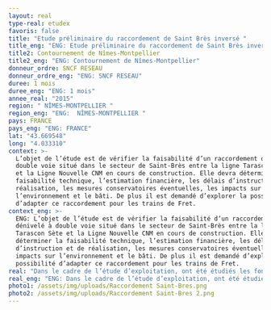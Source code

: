 ```yaml
---
layout: real
type-real: etudex
favoris: false
title: "Etude préliminaire du raccordement de Saint Brès inversé "
title_eng: "ENG: Etude préliminaire du raccordement de Saint Brès inversé "
title2: Contournement de Nîmes-Montpellier
title2_eng: "ENG: Contournement de Nîmes-Montpellier"
donneur_ordre: SNCF RESEAU
donneur_ordre_eng: "ENG: SNCF RESEAU"
duree: 1 mois
duree_eng: "ENG: 1 mois"
annee_real: "2015"
region: " NÎMES-MONTPELLIER "
region_eng: "ENG:  NÎMES-MONTPELLIER "
pays: FRANCE
pays_eng: "ENG: FRANCE"
lat: "43.669548"
long: "4.033310"
context: >-
  L’objet de l’étude est de vérifier la faisabilité d’un raccordement dénivelé à
  double voie situé dans le secteur de Saint-Brès entre la ligne Tarascon Sète
  et la Ligne Nouvelle CNM en cours de construction. Elle devra déterminer la
  faisabilité technique, l’estimation financière, les délais d’instruction et de
  réalisation, les mesures conservatoires éventuelles, les impacts sur
  l’environnement et le bâti. De plus il est demandé d’explorer la possibilité
  d’adapter ce raccordement pour les trains de Fret.
context_eng: >-
  ENG: L’objet de l’étude est de vérifier la faisabilité d’un raccordement
  dénivelé à double voie situé dans le secteur de Saint-Brès entre la ligne
  Tarascon Sète et la Ligne Nouvelle CNM en cours de construction. Elle devra
  déterminer la faisabilité technique, l’estimation financière, les délais
  d’instruction et de réalisation, les mesures conservatoires éventuelles, les
  impacts sur l’environnement et le bâti. De plus il est demandé d’explorer la
  possibilité d’adapter ce raccordement pour les trains de Fret.
real: "Dans le cadre de l’étude d’exploitation, ont été étudiés les fonctionnalités et caractéristiques générales du raccordement, les temps de parcours, les contraintes et conditions d’exploitation dans la version de base, les contraintes et conditions d’exploitation dans la version avec Fret, la robustesse des différentes situations, les évolutions de trafic et les contraintes et conditions d’exploitation pour services TER différenciés.\r\n\nPour les études infrastructures, ont été étudiés la faisabilité technique du Raccordement de St Brès inversé, le tracé du raccordement, la définition des mesures conservatoires correspondantes, l’impact sur le bâti et impacts environnementaux, l’estimation des coûts, la planification."
real_eng: "ENG: Dans le cadre de l’étude d’exploitation, ont été étudiés les fonctionnalités et caractéristiques générales du raccordement, les temps de parcours, les contraintes et conditions d’exploitation dans la version de base, les contraintes et conditions d’exploitation dans la version avec Fret, la robustesse des différentes situations, les évolutions de trafic et les contraintes et conditions d’exploitation pour services TER différenciés.\r\n\nPour les études infrastructures, ont été étudiés la faisabilité technique du Raccordement de St Brès inversé, le tracé du raccordement, la définition des mesures conservatoires correspondantes, l’impact sur le bâti et impacts environnementaux, l’estimation des coûts, la planification."
photo1: /assets/img/uploads/Raccordement Saint-Bres.png
photo2: /assets/img/uploads/Raccordement Saint-Bres 2.png
---
```


